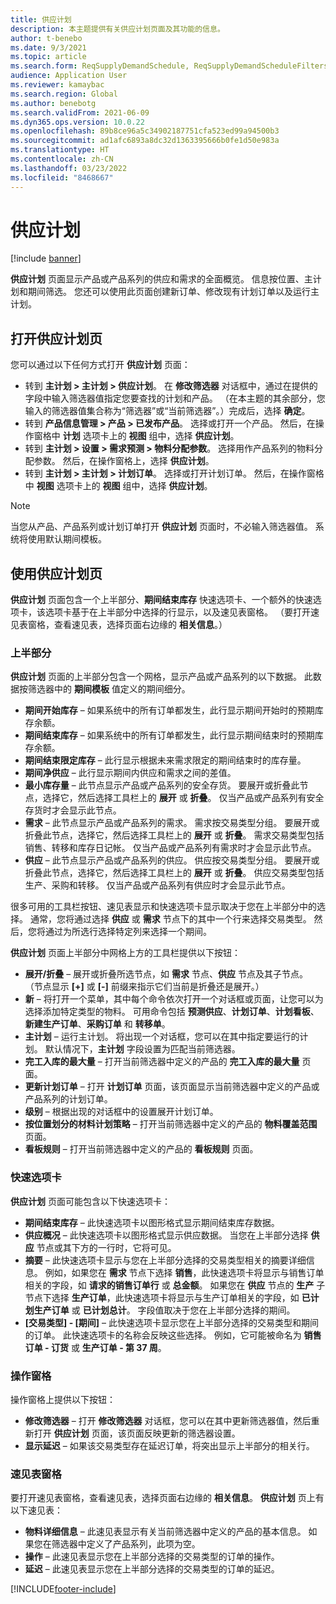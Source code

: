 ```yaml
---
title: 供应计划
description: 本主题提供有关供应计划页面及其功能的信息。
author: t-benebo
ms.date: 9/3/2021
ms.topic: article
ms.search.form: ReqSupplyDemandSchedule, ReqSupplyDemandScheduleFilters, ReqSupplyDemandItemDetails, ReqTransFuturesActionsPart, ReqSupplyDemandOverviewLegendPart
audience: Application User
ms.reviewer: kamaybac
ms.search.region: Global
ms.author: benebotg
ms.search.validFrom: 2021-06-09
ms.dyn365.ops.version: 10.0.22
ms.openlocfilehash: 89b8ce96a5c34902187751cfa523ed99a94500b3
ms.sourcegitcommit: ad1afc6893a8dc32d1363395666b0fe1d50e983a
ms.translationtype: HT
ms.contentlocale: zh-CN
ms.lasthandoff: 03/23/2022
ms.locfileid: "8468667"
---
```

# <a name="supply-schedule"></a>供应计划

[!include [banner](../includes/banner.md)]

**供应计划** 页面显示产品或产品系列的供应和需求的全面概览。 信息按位置、主计划和期间筛选。 您还可以使用此页面创建新订单、修改现有计划订单以及运行主计划。

## <a name="open-the-supply-schedule-page"></a>打开供应计划页

您可以通过以下任何方式打开 **供应计划** 页面：

- 转到 **主计划 \> 主计划 \> 供应计划**。 在 **修改筛选器** 对话框中，通过在提供的字段中输入筛选器值指定您要查找的计划和产品。 （在本主题的其余部分，您输入的筛选器值集合称为“筛选器”或“当前筛选器”。）完成后，选择 **确定**。
- 转到 **产品信息管理 \> 产品 \> 已发布产品**。 选择或打开一个产品。 然后，在操作窗格中 **计划** 选项卡上的 **视图** 组中，选择 **供应计划**。
- 转到 **主计划 \> 设置 \> 需求预测 \> 物料分配参数**。 选择用作产品系列的物料分配参数。 然后，在操作窗格上，选择 **供应计划**。
- 转到 **主计划 \> 主计划 \> 计划订单**。 选择或打开计划订单。 然后，在操作窗格中 **视图** 选项卡上的 **视图** 组中，选择 **供应计划**。

> [!NOTE]
> 当您从产品、产品系列或计划订单打开 **供应计划** 页面时，不必输入筛选器值。 系统将使用默认期间模板。

## <a name="use-the-supply-schedule-page"></a>使用供应计划页

**供应计划** 页面包含一个上半部分、**期间结束库存** 快速选项卡、一个额外的快速选项卡，该选项卡基于在上半部分中选择的行显示，以及速见表窗格。 （要打开速见表窗格，查看速见表，选择页面右边缘的 **相关信息**。）

### <a name="upper-section"></a>上半部分

**供应计划** 页面的上半部分包含一个网格，显示产品或产品系列的以下数据。 此数据按筛选器中的 **期间模板** 值定义的期间细分。

- **期间开始库存** – 如果系统中的所有订单都发生，此行显示期间开始时的预期库存余额。
- **期间结束库存** – 如果系统中的所有订单都发生，此行显示期间结束时的预期库存余额。
- **期间结束限定库存** – 此行显示根据未来需求限定的期间结束时的库存量。
- **期间净供应** – 此行显示期间内供应和需求之间的差值。
- **最小库存量** – 此节点显示产品或产品系列的安全存货。 要展开或折叠此节点，选择它，然后选择工具栏上的 **展开** 或 **折叠**。 仅当产品或产品系列有安全存货时才会显示此节点。
- **需求** – 此节点显示产品或产品系列的需求。 需求按交易类型分组。 要展开或折叠此节点，选择它，然后选择工具栏上的 **展开** 或 **折叠**。 需求交易类型包括销售、转移和库存日记帐。 仅当产品或产品系列有需求时才会显示此节点。
- **供应** – 此节点显示产品或产品系列的供应。 供应按交易类型分组。 要展开或折叠此节点，选择它，然后选择工具栏上的 **展开** 或 **折叠**。 供应交易类型包括生产、采购和转移。 仅当产品或产品系列有供应时才会显示此节点。

很多可用的工具栏按钮、速见表显示和快速选项卡显示取决于您在上半部分中的选择。 通常，您将通过选择 **供应** 或 **需求** 节点下的其中一个行来选择交易类型。 然后，您将通过为所选行选择特定列来选择一个期间。

**供应计划** 页面上半部分中网格上方的工具栏提供以下按钮：

- **展开/折叠** – 展开或折叠所选节点，如 **需求** 节点、**供应** 节点及其子节点。 （节点显示 **\[+\]** 或 **\[-\]** 前缀来指示它们当前是折叠还是展开。）
- **新** – 将打开一个菜单，其中每个命令依次打开一个对话框或页面，让您可以为选择添加特定类型的物料。 可用命令包括 **预测供应**、**计划订单**、**计划看板**、**新建生产订单**、**采购订单** 和 **转移单**。
- **主计划** – 运行主计划。 将出现一个对话框，您可以在其中指定要运行的计划。 默认情况下，**主计划** 字段设置为匹配当前筛选器。
- **完工入库的最大量** – 打开当前筛选器中定义的产品的 **完工入库的最大量** 页面。
- **更新计划订单** – 打开 **计划订单** 页面，该页面显示当前筛选器中定义的产品或产品系列的计划订单。
- **级别** – 根据出现的对话框中的设置展开计划订单。
- **按位置划分的材料计划策略** – 打开当前筛选器中定义的产品的 **物料覆盖范围** 页面。
- **看板规则** – 打开当前筛选器中定义的产品的 **看板规则** 页面。

### <a name="fasttabs"></a>快速选项卡

**供应计划** 页面可能包含以下快速选项卡：

- **期间结束库存** – 此快速选项卡以图形格式显示期间结束库存数据。
- **供应概况** – 此快速选项卡以图形格式显示供应数据。 当您在上半部分选择 **供应** 节点或其下方的一行时，它将可见。
- **摘要** – 此快速选项卡显示与您在上半部分选择的交易类型相关的摘要详细信息。 例如，如果您在 **需求** 节点下选择 **销售**，此快速选项卡将显示与销售订单相关的字段，如 **请求的销售订单行** 或 **总金额**。 如果您在 **供应** 节点的 **生产** 子节点下选择 **生产订单**，此快速选项卡将显示与生产订单相关的字段，如 **已计划生产订单** 或 **已计划总计**。 字段值取决于您在上半部分选择的期间。 
- **\[交易类型\] - \[期间\]** – 此快速选项卡显示您在上半部分选择的交易类型和期间的订单。 此快速选项卡的名称会反映这些选择。 例如，它可能被命名为 **销售订单 - 订货** 或 **生产订单 - 第 37 周**。

### <a name="action-pane"></a>操作窗格

操作窗格上提供以下按钮：

- **修改筛选器** – 打开 **修改筛选器** 对话框，您可以在其中更新筛选器值，然后重新打开 **供应计划** 页面，该页面反映更新的筛选器设置。
- **显示延迟** – 如果该交易类型存在延迟订单，将突出显示上半部分的相关行。

### <a name="factbox-pane"></a>速见表窗格

要打开速见表窗格，查看速见表，选择页面右边缘的 **相关信息**。 **供应计划** 页上有以下速见表：

- **物料详细信息** – 此速见表显示有关当前筛选器中定义的产品的基本信息。 如果您在筛选器中定义了产品系列，此项为空。
- **操作** – 此速见表显示您在上半部分选择的交易类型的订单的操作。
- **延迟** – 此速见表显示您在上半部分选择的交易类型的订单的延迟。

[!INCLUDE[footer-include](../../includes/footer-banner.md)]

